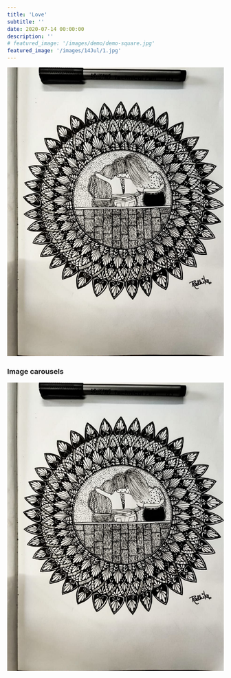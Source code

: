 ```yaml
---
title: 'Love'
subtitle: ''
date: 2020-07-14 00:00:00
description: ''
# featured_image: '/images/demo/demo-square.jpg'
featured_image: '/images/14Jul/1.jpg'
---
```


<!-- ![](/images/demo/demo-landscape.jpg) -->
![](/images/14Jul/1.jpg)


<!-- Nature has most beaustiful creature. just listeaning to these beautiful birds given you emmense pleasure and calm. I tried to combine mandala with these beauty -->

### Image carousels

<!-- Here's another gallery with only one column, which creates a carousel slide-show instead.

A nice little feature: the carousel only advances when it is in view, so your visitors won't scroll down to find it half way through your images. -->

<div class="gallery" data-columns="3">
	<img src="/images/14Jul/1.jpg">
</div>